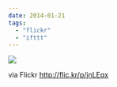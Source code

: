 ```yaml
---
date: 2014-01-21
tags: 
  - "flickr"
  - "ifttt"
---
```


![](http://farm6.staticflickr.com/5532/12060782423_36989bdf42_b.jpg)  

  
  
via Flickr http://flic.kr/p/jnLEqx
